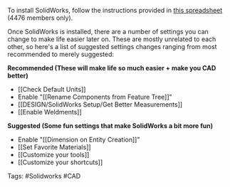 To install SolidWorks, follow the instructions provided in [this spreadsheet](https://docs.google.com/spreadsheets/d/1AAJ7ueWqx_pui89ytcHOLbipR8hLAZMzIT-uO9koAL8/edit#gid=0) (4476 members only).

Once SolidWorks is installed, there are a number of settings you can change to make life easier later on. These are mostly unrelated to each other, so here's a list of suggested settings changes ranging from most recommended to merely suggested:

**Recommended (These will make life so much easier + make you CAD better)**
- [[Check Default Units]]
- Enable "[[Rename Components from Feature Tree]]"
- [[DESIGN/SolidWorks Setup/Get Better Measurements]]
- [[Enable Weldments]]

**Suggested (Some fun settings that make SolidWorks a bit more fun)**
- Enable "[[Dimension on Entity Creation]]"
- [[Set Favorite Materials]]
- [[Customize your tools]]
- [[Customize your shortcuts]]

Tags: #Solidworks #CAD 